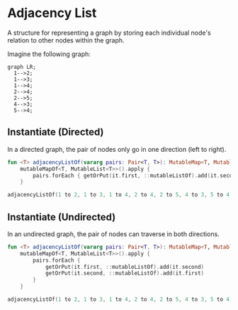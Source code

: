# Adjacency List

A structure for representing a graph by storing each individual node's relation
to other nodes within the graph.

Imagine the following graph:

```mermaid
graph LR;
  1-->2;
  1-->3;
  1-->4;
  2-->4;
  2-->5;
  4-->3;
  5-->4;
```

## Instantiate (Directed)

In a directed graph, the pair of nodes only go in one direction (left to right).

```kotlin
fun <T> adjacencyListOf(vararg pairs: Pair<T, T>): MutableMap<T, MutableList<T>> = 
    mutableMapOf<T, MutableList<T>>().apply {
        pairs.forEach { getOrPut(it.first, ::mutableListOf).add(it.second) }
    }

adjacencyListOf(1 to 2, 1 to 3, 1 to 4, 2 to 4, 2 to 5, 4 to 3, 5 to 4)
```

## Instantiate (Undirected)

In an undirected graph, the pair of nodes can traverse in both directions.

```kotlin
fun <T> adjacencyListOf(vararg pairs: Pair<T, T>): MutableMap<T, MutableList<T>> = 
    mutableMapOf<T, MutableList<T>>().apply {
        pairs.forEach { 
            getOrPut(it.first, ::mutableListOf).add(it.second)
            getOrPut(it.second, ::mutableListOf).add(it.first)
        }
    }

adjacencyListOf(1 to 2, 1 to 3, 1 to 4, 2 to 4, 2 to 5, 4 to 3, 5 to 4)
```
